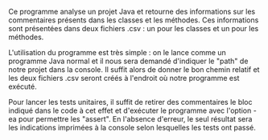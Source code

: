 Ce programme analyse un projet Java et retourne des informations sur les commentaires présents dans les classes et les méthodes. Ces informations sont présentées dans deux fichiers .csv : un pour les classes et un pour les méthodes.

L'utilisation du programme est très simple : on le lance comme un programme Java normal et il nous sera demandé d'indiquer le "path" de notre projet dans la console. Il suffit alors de donner le bon chemin relatif et les deux fichiers .csv seront créés à l'endroit où notre programme est exécuté.

Pour lancer les tests unitaires, il suffit de retirer des commentaires le bloc indiqué dans le code à cet effet et d'exécuter le programme avec l'option -ea pour permettre les "assert". En l'absence d'erreur, le seul résultat sera les indications imprimées à la console selon lesquelles les tests ont passé.